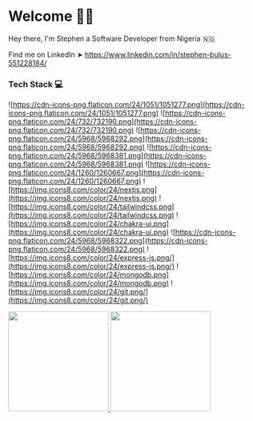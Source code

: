 # Welcome 👋🏿

Hey there, I'm Stephen a Software Developer from Nigeria 🇳🇬


Find me on LinkedIn ➤ https://www.linkedin.com/in/stephen-bulus-551228184/


###  Tech Stack 💻

![https://cdn-icons-png.flaticon.com/24/1051/1051277.png](https://cdn-icons-png.flaticon.com/24/1051/1051277.png)
![https://cdn-icons-png.flaticon.com/24/732/732190.png](https://cdn-icons-png.flaticon.com/24/732/732190.png)
![https://cdn-icons-png.flaticon.com/24/5968/5968292.png](https://cdn-icons-png.flaticon.com/24/5968/5968292.png)
![https://cdn-icons-png.flaticon.com/24/5968/5968381.png](https://cdn-icons-png.flaticon.com/24/5968/5968381.png)
![https://cdn-icons-png.flaticon.com/24/1260/1260667.png](https://cdn-icons-png.flaticon.com/24/1260/1260667.png)
![https://img.icons8.com/color/24/nextjs.png](https://img.icons8.com/color/24/nextjs.png)
![https://img.icons8.com/color/24/tailwindcss.png](https://img.icons8.com/color/24/tailwindcss.png)
![https://img.icons8.com/color/24/chakra-ui.png](https://img.icons8.com/color/24/chakra-ui.png)
![https://cdn-icons-png.flaticon.com/24/5968/5968322.png](https://cdn-icons-png.flaticon.com/24/5968/5968322.png)
![https://img.icons8.com/color/24/express-js.png/](https://img.icons8.com/color/24/express-js.png/)
![https://img.icons8.com/color/24/mongodb.png](https://img.icons8.com/color/24/mongodb.png)
![https://img.icons8.com/color/24/git.png/](https://img.icons8.com/color/24/git.png/)




<a href="https://github.com/stephenwayar">
  <img height="200px" src="https://github-readme-stats.vercel.app/api?username=stephenwayar" />
</a>
<a href="https://github.com/stephenwayar">
  <img height="200px" src="https://github-readme-stats.vercel.app/api/top-langs/?username=stephenwayar" />
</a>
